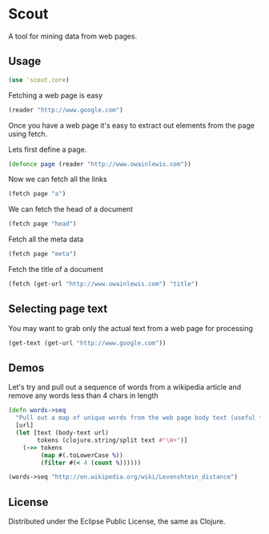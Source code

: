 # Scout

A tool for mining data from web pages.

## Usage

```clojure
(use 'scout.core)
```

Fetching a web page is easy

```clojure
(reader "http://www.google.com")
```

Once you have a web page it's easy to extract out elements from the page using fetch. 

Lets first define a page.

```clojure
(defonce page (reader "http://www.owainlewis.com"))
```

Now we can fetch all the links

```clojure
(fetch page "a")
```

We can fetch the head of a document

```clojure
(fetch page "head")
```

Fetch all the meta data

```clojure
(fetch page "meta")
```

Fetch the title of a document

```clojure
(fetch (get-url "http://www.owainlewis.com") "title")
```

## Selecting page text

You may want to grab only the actual text from a web page for processing

```clojure
(get-text (get-url "http://www.google.com"))
```

## Demos

Let's try and pull out a sequence of words from a wikipedia article and remove any words less than 4 chars in length

```clojure
(defn words->seq
  "Pull out a map of unique words from the web page body text (useful for parsing articles)"
  [url]
  (let [text (body-text url)
        tokens (clojure.string/split text #"\W+")]
    (->> tokens
         (map #(.toLowerCase %))
         (filter #(< 4 (count %))))))

(words->seq "http://en.wikipedia.org/wiki/Levenshtein_distance")

```

## License

Distributed under the Eclipse Public License, the same as Clojure.
